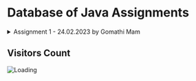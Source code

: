Database of Java Assignments
============================


<details>
  <summary>Assignment 1 - 24.02.2023 by Gomathi Mam</summary>
  
01.  Check for Odd or Even Number

02.Prime Number

03.Fibonacci Series

04.Factorial Program

05.Armstrong Number

06.Perfect Number

07.Palindrome Number

08.Reverse Number

09.Pronic Number

10.Magic Number

11.Happy Number

12. Automorphic number

13.Neon Number

14.Special Number

15.Composite Number

16.Perfect Square

17.Perfect Cube

18.Sum of Digits

19.GCD and LCM

20.Count Digits in a Number
</details>


Visitors Count
------------------

<img align="left" src = "https://profile-counter.glitch.me/Java-Assignments/count.svg" alt ="Loading">
